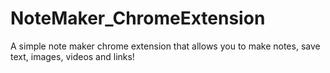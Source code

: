 # NoteMaker_ChromeExtension
A simple note maker chrome extension that allows you to make notes, save text, images, videos and links!
